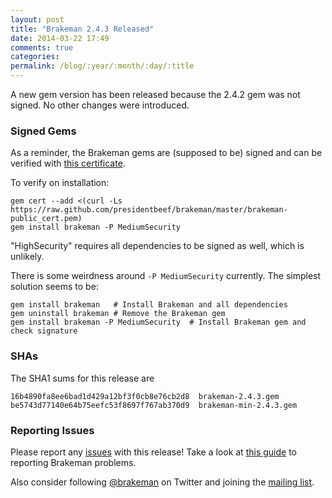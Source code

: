 ```yaml
---
layout: post
title: "Brakeman 2.4.3 Released"
date: 2014-03-22 17:49
comments: true
categories:
permalink: /blog/:year/:month/:day/:title
---
```


A new gem version has been released because the 2.4.2 gem was not signed. No other changes were introduced.

### Signed Gems

As a reminder, the Brakeman gems are (supposed to be) signed and can be verified with [this certificate](https://github.com/presidentbeef/brakeman/blob/master/brakeman-public_cert.pem).

To verify on installation:

    gem cert --add <(curl -Ls https://raw.github.com/presidentbeef/brakeman/master/brakeman-public_cert.pem)
    gem install brakeman -P MediumSecurity

"HighSecurity" requires all dependencies to be signed as well, which is unlikely.

There is some weirdness around `-P MediumSecurity` currently. The simplest solution seems to be:

    gem install brakeman   # Install Brakeman and all dependencies
    gem uninstall brakeman # Remove the Brakeman gem
    gem install brakeman -P MediumSecurity  # Install Brakeman gem and check signature

### SHAs

The SHA1 sums for this release are

    16b4890fa8ee6bad1d429a12bf3f0cb8e76cb2d8  brakeman-2.4.3.gem
    be5743d77140e64b75eefc53f8697f767ab370d9  brakeman-min-2.4.3.gem 

### Reporting Issues

Please report any [issues](https://github.com/presidentbeef/brakeman/issues) with this release! Take a look at [this guide](https://github.com/presidentbeef/brakeman/wiki/How-to-Report-a-Brakeman-Issue) to reporting Brakeman problems.

Also consider following [@brakeman](https://twitter.com/brakeman) on Twitter and joining the [mailing list](http://brakemanscanner.org/contact/). 
